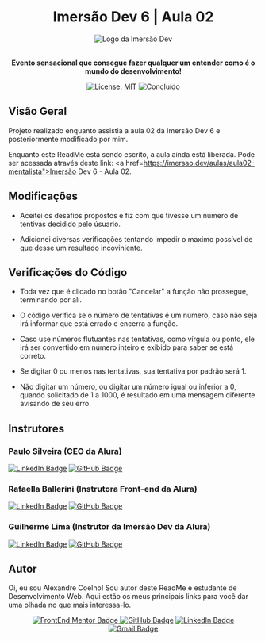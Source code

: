 <h1 align="center"> Imersão Dev 6 | Aula 02</h1>

<div align="center">
  <img src="https://www.alura.com.br/assets/img/imersoes/dev-2021/logo-imersao-aluraflix.svg" alt="Logo da Imersão Dev"> 
</div>

<br>

<p align="center"> <strong>Evento sensacional que consegue fazer qualquer um entender como é o mundo do desenvolvimento!</strong> </p>

<div align="center">

  <a href="https://github.com/coelhoalexandre/imersao-dev-6-alura/blob/main/LICENSE" target="_blank"><img src="https://img.shields.io/badge/License-MIT-yellow.svg" alt="License: MIT"></a> <img src="https://img.shields.io/badge/Concluído-sucess.svg" alt="Concluído">

</div>

## Visão Geral

Projeto realizado enquanto assistia a aula 02 da Imersão Dev 6 e posteriormente modificado por mim.

Enquanto este ReadMe está sendo escrito, a aula ainda está liberada. Pode ser acessada através deste link: <a href=https://imersao.dev/aulas/aula02-mentalista">Imersão Dev 6 - Aula 02</a>.

## Modificações

- Aceitei os desafios propostos e fiz com que tivesse um número de tentivas decidido pelo úsuario.

- Adicionei diversas verificações tentando impedir o maximo possível de que desse um resultado incoviniente.

## Verificações do Código

- Toda vez que é clicado no botão "Cancelar" a função não prossegue, terminando por ali.

- O código verifica se o número de tentativas é um número, caso não seja irá informar que está errado e encerra a função.

- Caso use números flutuantes nas tentativas, como vírgula ou ponto, ele irá ser convertido em número inteiro e exibido para saber se está correto.

- Se digitar 0 ou menos nas tentativas, sua tentativa por padrão será 1.

- Não digitar um número, ou digitar um número igual ou inferior a 0, quando solicitado de 1 a 1000, é resultado em uma mensagem diferente avisando de seu erro.

## Instrutores

### Paulo Silveira (CEO da Alura)

<a href="https://www.linkedin.com/in/paulosilveira/" target="_blank"><img src="https://img.shields.io/badge/-LinkedIn-%230077B5?style=for-the-badge&logo=linkedin&logoColor=white" alt="LinkedIn Badge"></a>
<a href = "https://github.com/peas" target="_blank"><img src="https://img.shields.io/badge/GitHub-%23333?style=for-the-badge&logo=github&logoColor=white" alt="GitHub Badge"></a>

### Rafaella Ballerini (Instrutora Front-end da Alura)

<a href="https://www.linkedin.com/in/rafaella-ballerini-45875016a/" target="_blank"><img src="https://img.shields.io/badge/-LinkedIn-%230077B5?style=for-the-badge&logo=linkedin&logoColor=white" alt="LinkedIn Badge"></a>
<a href = "https://github.com/rafaballerini" target="_blank"><img src="https://img.shields.io/badge/GitHub-%23333?style=for-the-badge&logo=github&logoColor=white" target="_blank" alt="GitHub Badge"></a>

### Guilherme Lima (Instrutor da Imersão Dev da Alura)

<a href="https://www.linkedin.com/in/guilherme-lima-developer/" target="_blank"><img src="https://img.shields.io/badge/-LinkedIn-%230077B5?style=for-the-badge&logo=linkedin&logoColor=white" alt="LinkedIn Badge"></a>
<a href = "https://github.com/guilhermeonrails" target="_blank"><img src="https://img.shields.io/badge/GitHub-%23333?style=for-the-badge&logo=github&logoColor=white" alt="GitHub Badge"></a>

## Autor

Oi, eu sou Alexandre Coelho! Sou autor deste ReadMe e estudante de Desenvolvimento Web. Aqui estão os meus principais links para você dar uma olhada no que mais interessa-lo.

<div align="center">

<a href = "https://www.frontendmentor.io/profile/coelhoalexandre" target="_blank"><img src="https://img.shields.io/badge/Frontend_Mentor-black?style=for-the-badge&logo=frontendmentor&logoColor=aqua" alt="FrontEnd Mentor Badge">
<a href = "https://github.com/coelhoalexandre" target="_blank"><img src="https://img.shields.io/badge/GitHub-%23333?style=for-the-badge&logo=github&logoColor=white" alt="GitHub Badge"></a>
<a href="https://www.linkedin.com/in/-coelhoalexandre/" target="_blank"><img src="https://img.shields.io/badge/-LinkedIn-%230077B5?style=for-the-badge&logo=linkedin&logoColor=white" alt="LinkedIn Badge"></a>
<a href = "mailto:alexandrecoelhocontato@gmail.com" target="_blank"><img src="https://img.shields.io/badge/-Gmail-critical?style=for-the-badge&logo=gmail&logoColor=white" target="_blank" alt="Gmail Badge"></a>

  
